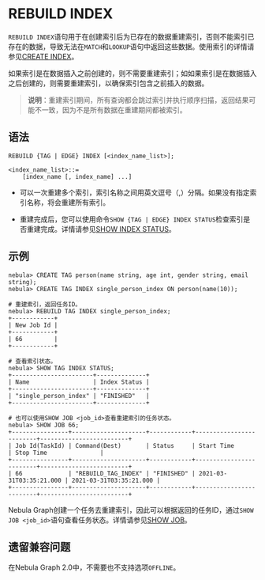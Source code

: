 # REBUILD INDEX

`REBUILD INDEX`语句用于在创建索引后为已存在的数据重建索引，否则不能索引已存在的数据，导致无法在`MATCH`和`LOOKUP`语句中返回这些数据。使用索引的详情请参见[CREATE INDEX](1.create-native-index.md)。

如果索引是在数据插入之前创建的，则不需要重建索引；如如果索引是在数据插入之后创建的，则需要重建索引，以确保索引包含之前插入的数据。

>**说明**：重建索引期间，所有查询都会跳过索引并执行顺序扫描，返回结果可能不一致，因为不是所有数据在重建期间都被索引。

## 语法

```ngql
REBUILD {TAG | EDGE} INDEX [<index_name_list>];

<index_name_list>::=
    [index_name [, index_name] ...]
```

- 可以一次重建多个索引，索引名称之间用英文逗号（,）分隔。如果没有指定索引名称，将会重建所有索引。

- 重建完成后，您可以使用命令`SHOW {TAG | EDGE} INDEX STATUS`检查索引是否重建完成。详情请参见[SHOW INDEX STATUS](5.show-native-index-status.md)。

## 示例

```ngql
nebula> CREATE TAG person(name string, age int, gender string, email string);
nebula> CREATE TAG INDEX single_person_index ON person(name(10));

# 重建索引，返回任务ID。
nebula> REBUILD TAG INDEX single_person_index;
+------------+
| New Job Id |
+------------+
| 66         |
+------------+

# 查看索引状态。
nebula> SHOW TAG INDEX STATUS;
+-----------------------+--------------+
| Name                  | Index Status |
+-----------------------+--------------+
| "single_person_index" | "FINISHED"   |
+-----------------------+--------------+

# 也可以使用SHOW JOB <job_id>查看重建索引的任务状态。
nebula> SHOW JOB 66;
+----------------+---------------------+------------+-------------------------+-------------------------+
| Job Id(TaskId) | Command(Dest)       | Status     | Start Time              | Stop Time               |
+----------------+---------------------+------------+-------------------------+-------------------------+
| 66             | "REBUILD_TAG_INDEX" | "FINISHED" | 2021-03-31T03:35:21.000 | 2021-03-31T03:35:21.000 |
+----------------+---------------------+------------+-------------------------+-------------------------+
```

Nebula Graph创建一个任务去重建索引，因此可以根据返回的任务ID，通过`SHOW JOB <job_id>`语句查看任务状态。详情请参见[SHOW JOB](../18.operation-and-maintenance-statements/4.job-statements.md/#show-job-job_id)。

## 遗留兼容问题

在Nebula Graph 2.0中，不需要也不支持选项`OFFLINE`。